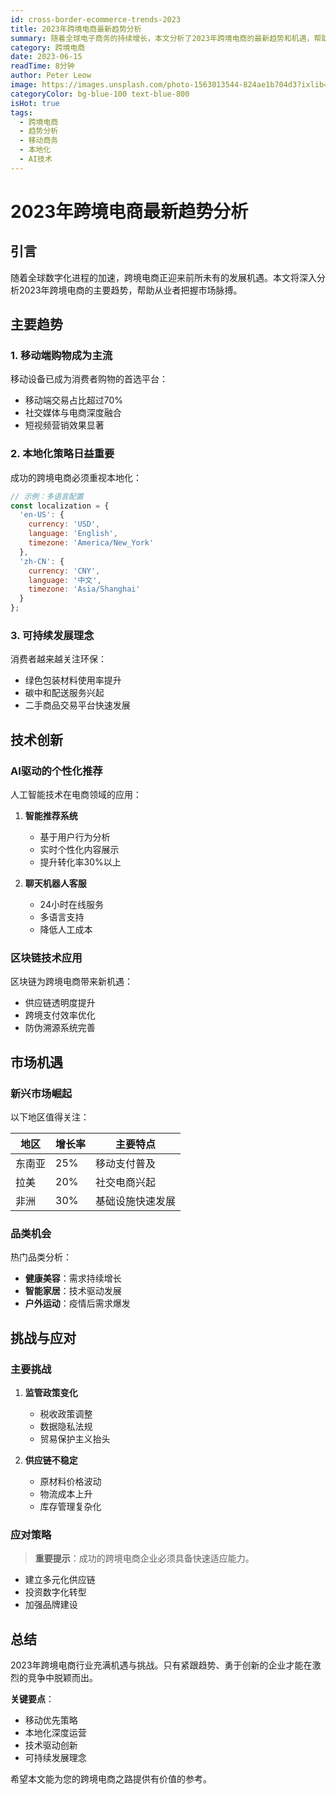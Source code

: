 ```yaml
---
id: cross-border-ecommerce-trends-2023
title: 2023年跨境电商最新趋势分析
summary: 随着全球电子商务的持续增长，本文分析了2023年跨境电商的最新趋势和机遇，帮助卖家制定有效策略。
category: 跨境电商
date: 2023-06-15
readTime: 8分钟
author: Peter Leow
image: https://images.unsplash.com/photo-1563013544-824ae1b704d3?ixlib=rb-4.0.3&auto=format&fit=crop&w=1200&h=600&q=80
categoryColor: bg-blue-100 text-blue-800
isHot: true
tags:
  - 跨境电商
  - 趋势分析
  - 移动商务
  - 本地化
  - AI技术
---
```


# 2023年跨境电商最新趋势分析

## 引言

随着全球数字化进程的加速，跨境电商正迎来前所未有的发展机遇。本文将深入分析2023年跨境电商的主要趋势，帮助从业者把握市场脉搏。

## 主要趋势

### 1. 移动端购物成为主流

移动设备已成为消费者购物的首选平台：

- 移动端交易占比超过70%
- 社交媒体与电商深度融合
- 短视频营销效果显著

### 2. 本地化策略日益重要

成功的跨境电商必须重视本地化：

```javascript
// 示例：多语言配置
const localization = {
  'en-US': {
    currency: 'USD',
    language: 'English',
    timezone: 'America/New_York'
  },
  'zh-CN': {
    currency: 'CNY',
    language: '中文',
    timezone: 'Asia/Shanghai'
  }
};
```

### 3. 可持续发展理念

消费者越来越关注环保：

- 绿色包装材料使用率提升
- 碳中和配送服务兴起
- 二手商品交易平台快速发展

## 技术创新

### AI驱动的个性化推荐

人工智能技术在电商领域的应用：

1. **智能推荐系统**
   - 基于用户行为分析
   - 实时个性化内容展示
   - 提升转化率30%以上

2. **聊天机器人客服**
   - 24小时在线服务
   - 多语言支持
   - 降低人工成本

### 区块链技术应用

区块链为跨境电商带来新机遇：

- 供应链透明度提升
- 跨境支付效率优化
- 防伪溯源系统完善

## 市场机遇

### 新兴市场崛起

以下地区值得关注：

| 地区 | 增长率 | 主要特点 |
|------|--------|----------|
| 东南亚 | 25% | 移动支付普及 |
| 拉美 | 20% | 社交电商兴起 |
| 非洲 | 30% | 基础设施快速发展 |

### 品类机会

热门品类分析：

- **健康美容**：需求持续增长
- **智能家居**：技术驱动发展
- **户外运动**：疫情后需求爆发

## 挑战与应对

### 主要挑战

1. **监管政策变化**
   - 税收政策调整
   - 数据隐私法规
   - 贸易保护主义抬头

2. **供应链不稳定**
   - 原材料价格波动
   - 物流成本上升
   - 库存管理复杂化

### 应对策略

> **重要提示**：成功的跨境电商企业必须具备快速适应能力。

- 建立多元化供应链
- 投资数字化转型
- 加强品牌建设

## 总结

2023年跨境电商行业充满机遇与挑战。只有紧跟趋势、勇于创新的企业才能在激烈的竞争中脱颖而出。

**关键要点**：
- 移动优先策略
- 本地化深度运营
- 技术驱动创新
- 可持续发展理念

希望本文能为您的跨境电商之路提供有价值的参考。